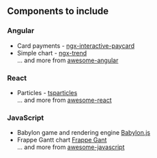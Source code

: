 ## Components to include
### Angular 
- Card payments - [ngx-interactive-paycard](https://github.com/milantenk/ngx-interactive-paycard)
- Simple chart - [ngx-trend](https://github.com/scttcper/ngx-trend)  
... and more from [awesome-angular](https://github.com/PatrickJS/awesome-angular#third-party-components)

### React
- Particles - [tsparticles](https://github.com/matteobruni/tsparticles)  
... and more from [awesome-react](https://github.com/enaqx/awesome-react#react-component-libraries)

### JavaScript
- Babylon game and rendering engine [Babylon.js](https://github.com/BabylonJS/Babylon.js)
- Frappe Gantt chart [Frappe Gant](https://github.com/frappe/gantt)  
... and more from [awesome-javascript](https://github.com/sorrycc/awesome-javascript)

